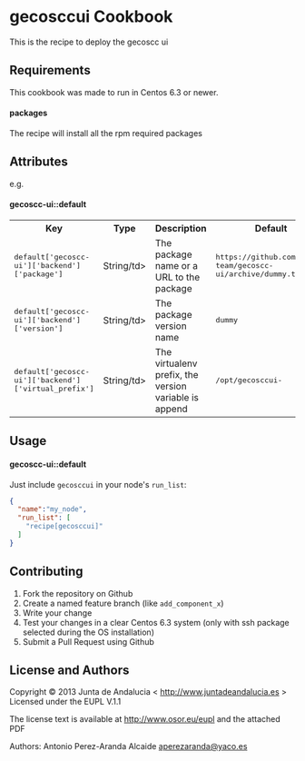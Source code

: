 gecosccui Cookbook
===================

This is the recipe to deploy the gecoscc ui

Requirements
------------

This cookbook was made to run in Centos 6.3 or newer.


#### packages

The recipe will install all the rpm required packages


Attributes
----------

e.g.
#### gecoscc-ui::default
<table>
  <tr>
    <th>Key</th>
    <th>Type</th>
    <th>Description</th>
    <th>Default</th>
  </tr>
  <tr>
    <td><tt>default['gecoscc-ui']['backend']['package']</tt></td>
    <td>String/td>
    <td>The package name or a URL to the package</td>
    <td><tt>https://github.com/gecos-team/gecoscc-ui/archive/dummy.tar.gz</tt></td>
  </tr>
  <tr>
    <td><tt>default['gecoscc-ui']['backend']['version']</tt></td>
    <td>String/td>
    <td>The package version name</td>
    <td><tt>dummy</tt></td>
  </tr>
  <tr>
    <td><tt>default['gecoscc-ui']['backend']['virtual_prefix']</tt></td>
    <td>String/td>
    <td>The virtualenv prefix, the version variable is append</td>
    <td><tt>/opt/gecosccui-</tt></td>
  </tr>
</table>

Usage
-----
#### gecoscc-ui::default

Just include `gecosccui` in your node's `run_list`:

```json
{
  "name":"my_node",
  "run_list": [
    "recipe[gecosccui]"
  ]
}
```

Contributing
------------

1.  Fork the repository on Github
2.  Create a named feature branch (like `add_component_x`)
3.  Write your change
4.  Test your changes in a clear Centos 6.3 system (only with ssh package selected during the OS installation)
6.  Submit a Pull Request using Github

License and Authors
-------------------

Copyright © 2013 Junta de Andalucia < http://www.juntadeandalucia.es >
Licensed under the EUPL V.1.1

The license text is available at http://www.osor.eu/eupl and the attached PDF

Authors: Antonio Perez-Aranda Alcaide <aperezaranda@yaco.es>

